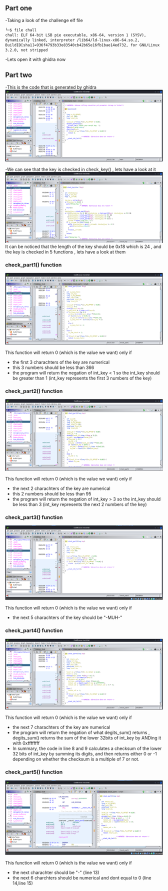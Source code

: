 ## Part one 

-Taking a look of the challenge elf file
```
└─$ file chall 
chall: ELF 64-bit LSB pie executable, x86-64, version 1 (SYSV), dynamically linked, interpreter /lib64/ld-linux-x86-64.so.2, BuildID[sha1]=936f4793b33e83540cb42b65e16fb1bae14ed732, for GNU/Linux 3.2.0, not stripped
```

-Lets open it with ghidra now

## Part two

-This is the code that is generated by ghidra
![App Screenshot](https://github.com/Younesfdj/Write-ups/blob/main/Hack.INI-2K23/Reverse/MW95/screens/screen1.png)

-We can see that the key is checked in check_key() , lets have a look at it 
![App Screenshot](https://github.com/Younesfdj/Write-ups/blob/main/Hack.INI-2K23/Reverse/MW95/screens/check_key.png)
It can be noticed that the length of the key should be 0x18 which is 24 , and the key is checked in 5 functions , lets have a look at them 

### check_part1() function
![App Screenshot](https://github.com/Younesfdj/Write-ups/blob/main/Hack.INI-2K23/Reverse/MW95/screens/screen2.png)

This function will return 0 (which is the value we want) only if 

- the first 3 charachters of the key are numerical
- this 3 numbers should be less than 366
- the program will return the negation of int_key < 1 so the int_key should be greater than 1 (int_key represents the first 3 numbers of the key)

### check_part2() function 
![App Screenshot](https://github.com/Younesfdj/Write-ups/blob/main/Hack.INI-2K23/Reverse/MW95/screens/screen3.png)

This function will return 0 (which is the value we want) only if 

- the next 2 charachters of the key are numerical
- this 2 numbers should be less than 95
- the program will return the negation of int_key > 3 so the int_key should be less than 3 (int_key represents the next 2 numbers of the key)

### check_part3() function 
![App Screenshot](https://github.com/Younesfdj/Write-ups/blob/main/Hack.INI-2K23/Reverse/MW95/screens/screen4.png)

This function will return 0 (which is the value we want) only if 

- the next 5 charachters of the key should be "-MUH-"

### check_part4() function 
![App Screenshot](https://github.com/Younesfdj/Write-ups/blob/main/Hack.INI-2K23/Reverse/MW95/screens/screen5.png)

This function will return 0 (which is the value we want) only if 

- the next 7 charachters of the key are numerical
- the program will return the negation of what degits_sum() returns , degits_sum() returns the sum of the lower 32bits of int_key by ANDing it with 0xffffffff 
- In summary, the code in line 8 and 9 calculates a checksum of the lower 32 bits of int_key by summing its digits, and then returns either 0 or -1 depending on whether the checksum is a multiple of 7 or not.

### check_part5() function 
![App Screenshot](https://github.com/Younesfdj/Write-ups/blob/main/Hack.INI-2K23/Reverse/MW95/screens/screen6.png)

This function will return 0 (which is the value we want) only if 

- the next charachter should be "-"  (line 13)
- the next 6 charchters should be numerical and dont equal to 0 (line 14,line 15)

